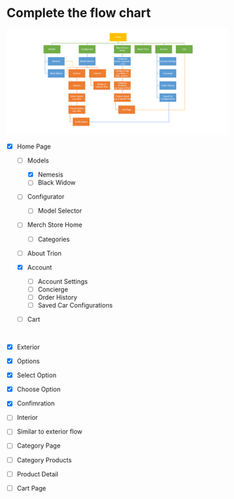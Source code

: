 # Complete the flow chart
![Image of the Flow Chart](/assets/flow-chart.png)

- [x] Home Page

  - [ ] Models
    - [x] Nemesis
    - [ ] Black Widow

  - [ ] Configurator
    - [ ] Model Selector
       

  - [ ] Merch Store Home
    - [ ] Categories
       
  - [ ] About Trion

  - [x] Account
    - [ ] Account Settings
    - [ ] Concierge
    - [ ] Order History
    - [ ] Saved Car Configurations
  
  - [ ] Cart

<br>

- [x] Exterior
- [x] Options
- [x] Select Option
- [x] Choose Option
- [x] Confimration

- [ ] Interior
- [ ] Similar to exterior flow

- [ ] Category Page
- [ ] Category Products
- [ ] Product Detail
- [ ] Cart Page
